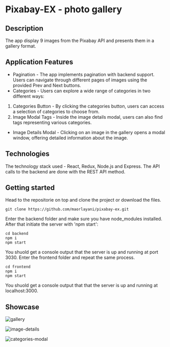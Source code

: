 # Pixabay-EX - photo gallery

## Description
The app display 9 images from the Pixabay API and presents them in a gallery format.

## Application Features
* Pagination - The app implements pagination with backend support.
Users can navigate through different pages of images using the provided Prev and Next buttons.
* Categories - Users can explore a wide range of categories in two different ways:
1. Categories Button - By clicking the categories button, users can access a selection of categories to choose from.
2. Image Modal Tags - Inside the image details modal, users can also find tags representing various categories.
* Image Details Modal - Clicking on an image in the gallery opens a modal window, offering detailed information about the image.

## Technologies
The technology stack used - React, Redux, Node.js and Express. The API calls to the backend are done with the REST API method.

## Getting started
Head to the repositorie on top and clone the project or download the files.

```
git clone https://github.com/maorlayani/pixabay-ex.git
```
Enter the backend folder and make sure you have node_modules installed. After that initiate the server with 'npm start':
```
cd backend
npm i
npm start
```
You shuold get a console output that the server is up and running at port 3030. Enter the frontend folder and repeat the same process.
```
cd frontend
npm i
npm start
```
You shuold get a console output that that the server is up and running at localhost:3000.

## Showcase

![gallery](https://github.com/maorlayani/pixabay-ex/assets/109607661/e37ca67e-5991-4c77-88b6-c1a6d8c588ec)

![image-details](https://github.com/maorlayani/pixabay-ex/assets/109607661/b9c319cd-a786-46c2-97e5-814511263b6b)

![categories-modal](https://github.com/maorlayani/pixabay-ex/assets/109607661/366498a7-e026-4be8-be68-b3d0f0987efc)
